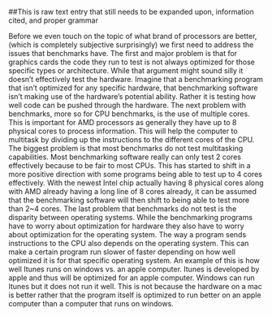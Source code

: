 ##This is raw text entry that still needs to be expanded upon, information cited, and proper grammar

Before we even touch on the topic of what brand of processors are better, (which is completely subjective surprisingly) we first need to address the issues that benchmarks have. The first and major problem is that for graphics cards the code they run to test is not always optimized for those specific types or architecture. While that argument might sound silly it doesn’t effectively test the hardware. Imagine that a benchmarking program that isn’t optimized for any specific hardware, that benchmarking software isn’t making use of the hardware’s potential ability. Rather it is testing how well code can be pushed through the hardware. The next problem with benchmarks, more so for CPU benchmarks, is the use of multiple cores. This is important for AMD processors as generally they have up to 8 physical cores to process information. This will help the computer to multitask by dividing up the instructions to the different cores of the CPU. The biggest problem is that most benchmarks do not test multitasking capabilities.  Most benchmarking software really can only test 2 cores effectively because to be fair to most CPUs. This has started to shift in a more positive direction with some programs being able to test up to 4 cores effectively. With the newest Intel chip actually having 8 physical cores along with AMD already having a long line of 8 cores already, it can be assumed that the benchmarking software will then shift to being able to test more than 2~4 cores. The last problem that benchmarks do not test is the disparity between operating systems. While the benchmarking programs have to worry about optimization for hardware they also have to worry about optimization for the operating system. The way a program sends instructions to the CPU also depends on the operating system. This can make a certain program run slower of faster depending on how well optimized it is for that specific operating system. An example of this is how well Itunes runs on windows vs. an apple computer. Itunes is developed by apple and thus will be optimized for an apple computer. Windows can run Itunes but it does not run it well. This is not because the hardware on a mac is better rather that the program itself is optimized to run better on an apple computer than a computer that runs on windows.